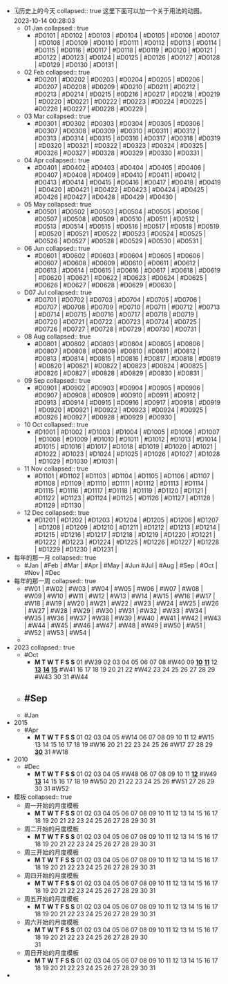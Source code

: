 - 🗓️历史上的今天
  collapsed:: true
  这里下面可以加一个关于用法的动图。2023-10-14 00:28:03
	- 01 Jan
	  collapsed:: true
		- #D0101 | #D0102 | #D0103 | #D0104 | #D0105 | 
		  #D0106 | #D0107 | #D0108 | #D0109 | #D0110 | 
		  #D0111 | #D0112 | #D0113 | #D0114 | #D0115 | 
		  #D0116 | #D0117 | #D0118 | #D0119 | #D0120 | 
		  #D0121 | #D0122 | #D0123 | #D0124 | #D0125 | 
		  #D0126 | #D0127 | #D0128 | #D0129 | #D0130 |
		  #D0131 |
	- 02 Feb
	  collapsed:: true
		- #D0201 | #D0202 | #D0203 | #D0204 | #D0205 | 
		  #D0206 | #D0207 | #D0208 | #D0209 | #D0210 | 
		  #D0211 | #D0212 | #D0213 | #D0214 | #D0215 | 
		  #0D216 | #D0217 | #D0218 | #D0219 | #D0220 |
		  #D0221 | #D0222 | #D0223 | #D0224 | #D0225 | 
		  #D0226 | #D0227 | #D0228 | #D0229 |
	- 03 Mar
	  collapsed:: true
		- #D0301 | #D0302 | #D0303 | #D0304 | #D0305 | 
		  #D0306 | #D0307 | #D0308 | #D0309 | #D0310 | 
		  #D0311 | #D0312 | #D0313 | #D0314 | #D0315 | 
		  #D0316 | #D0317 | #D0318 | #D0319 | #D0320 | 
		  #D0321 | #D0322 | #D0323 | #D0324 | #D0325 | 
		  #D0326 | #D0327 | #D0328 | #D0329 | #D0330 | 
		  #D0331 |
	- 04 Apr
	  collapsed:: true
		- #D0401 | #D0402 | #D0403 | #D0404 | #D0405 | 
		  #D0406 | #D0407 | #D0408 | #D0409 | #D0410 | 
		  #D0411 | #D0412 | #D0413 | #D0414 | #D0415 | 
		  #D0416 | #D0417 | #D0418 | #D0419 | #D0420 | 
		  #D0421 | #D0422 | #D0423 | #D0424 | #D0425 | 
		  #D0426 | #D0427 | #D0428 | #D0429 | #D0430 |
	- 05 May
	  collapsed:: true
		- #D0501 | #D0502 | #D0503 | #D0504 | #D0505 | 
		  #D0506 | #D0507 | #D0508 | #D0509 | #D0510 | 
		  #D0511 | #D0512 | #D0513 | #D0514 | #D0515 | 
		  #D0516 | #D0517 | #D0518 | #D0519 | #D0520 | 
		  #D0521 | #D0522 | #D0523 | #D0524 | #D0525 | 
		  #D0526 | #D0527 | #D0528 | #D0529 | #D0530 | 
		  #D0531 |
	- 06 Jun
	  collapsed:: true
		- #D0601 | #D0602 | #D0603 | #D0604 | #D0605 | 
		  #D0606 | #D0607 | #D0608 | #D0609 | #D0610 | 
		  #D0611 | #D0612 | #D0613 | #D0614 | #D0615 | 
		  #D0616 | #D0617 | #D0618 | #D0619 | #D0620 |
		  #D0621 | #D0622 | #D0623 | #D0624 | #D0625 | 
		  #D0626 | #D0627 | #D0628 | #D0629 | #D0630 |
	- D07 Jul
	  collapsed:: true
		- #D0701 | #D0702 | #D0703 | #D0704 | #D0705 | 
		  #D0706 | #D0707 | #D0708 | #D0709 | #D0710 | 
		  #D0711 | #D0712 | #D0713 | #D0714 | #D0715 | 
		  #D0716 | #D0717 | #D0718 | #D0719 | #D0720 | 
		  #D0721 | #D0722 | #D0723 | #D0724 | #D0725 | 
		  #D0726 | #D0727 | #D0728 | #D0729 | #D0730 | 
		  #D0731 |
	- 08 Aug
	  collapsed:: true
		- #D0801 | #D0802 | #D0803 | #D0804 | #D0805 | 
		  #D0806 | #D0807 | #D0808 | #D0809 | #D0810 | 
		  #D0811 | #D0812 | #D0813 | #D0814 | #D0815 | 
		  #D0816 | #D0817 | #D0818 | #D0819 | #D0820 | 
		  #D0821 | #D0822 | #D0823 | #D0824 | #D0825 | 
		  #D0826 | #D0827 | #D0828 | #D0829 | #D0830 | 
		  #D0831 |
	- 09 Sep
	  collapsed:: true
		- #D0901 | #D0902 | #D0903 | #D0904 | #D0905 | 
		  #D0906 | #D0907 | #D0908 | #D0909 | #0D910 | 
		  #D0911 | #D0912 | #D0913 | #D0914 | #D0915 | 
		  #D0916 | #D0917 | #D0918 | #D0919 | #D0920 | 
		  #D0921 | #D0922 | #D0923 | #D0924 | #D0925 | 
		  #D0926 | #D0927 | #D0928 | #D0929 | #D0930 |
	- 10 Oct
	  collapsed:: true
		- #D1001 | #D1002 | #D1003 | #D1004 | #D1005 | 
		  #D1006 | #D1007 | #D1008 | #D1009 | #D1010 | 
		  #D1011 | #D1012 | #D1013 | #D1014 | #D1015 | 
		  #D1016 | #D1017 | #D1018 | #D1019 | #D1020 | 
		  #D1021 | #D1022 | #D1023 | #D1024 | #D1025 | 
		  #D1026 | #D1027 | #D1028 | #D1029 | #D1030 | 
		  #D1031 |
	- 11 Nov
	  collapsed:: true
		- #D1101 | #D1102 | #D1103 | #D1104 | #D1105 | 
		  #D1106 | #D1107 | #D1108 | #D1109 | #D1110 | 
		  #D1111 | #D1112 | #D1113 | #D1114 | #D1115 | 
		  #D1116 | #D1117 | #D1118 | #D1119 | #D1120 | 
		  #D1121 | #D1122 | #D1123 | #D1124 | #D1125 | 
		  #D1126 | #D1127 | #D1128 | #D1129 | #D1130 |
	- 12 Dec
	  collapsed:: true
		- #D1201 | #D1202 | #D1203 | #D1204 | #D1205 | 
		  #D1206 | #D1207 | #D1208 | #D1209 | #D1210 | 
		  #D1211 | #D1212 | #D1213 | #D1214 | #D1215 | 
		  #D1216 | #D1217 | #D1218 | #D1219 | #D1220 | 
		  #D1221 | #D1222 | #D1223 | #D1224 | #D1225 | 
		  #D1226 | #D1227 | #D1228 | #D1229 | #D1230 | 
		  #D1231 |
- 每年的那一月
  collapsed:: true
	- #Jan | #Feb | #Mar | #Apr | #May | #Jun
	  #Jul  | #Aug | #Sep | #Oct | #Nov | #Dec
- 每年的那一周
  collapsed:: true
	- #W01 | #W02 | #W03 | #W04 | #W05 | #W06 | 
	  #W07 | #W08 | #W09 | #W10 | #W11 | #W12 | 
	  #W13 | #W14 | #W15 | #W16 | #W17 | #W18 | 
	  #W19 | #W20 | #W21 | #W22 | #W23 | #W24 | 
	  #W25 | #W26 | #W27 | #W28 | #W29 | #W30 | 
	  #W31 | #W32 | #W33 | #W34 | #W35 | #W36 | 
	  #W37 | #W38 | #W39 | #W40 | #W41 | #W42 | 
	  #W43 | #W44 | #W45 | #W46 | #W47 | #W48 | 
	  #W49 | #W50 | #W51 | #W52 | #W53 | #W54 |
	-
- 2023
  collapsed:: true
	- #Oct
		- **M       T       W       T       F       S        S**
		                                                              01 #W39
		  02     03     04     05     06     07     08 #W40
		  09     **[10]([[2023-10-10]])**     **[11]([[2023-10-11]])**     12     **[13]([[2023-10-13]])**     **[14]([[2023-10-14]])**    **[15]([[2023-10-15]])** #W41
		  16     17     18     19     20     21     22 #W42
		  23     24     25     26     27     28     29 #W43
		  30     31                                                   #W44
	- #Sep
		-
	- #Jan
- 2015
	- #Apr
		- **M       T       W       T       F       S        S**
		                      01     02     03     04     05 #W14
		  06     07     08     09     10     11     12 #W15
		  13     14     15     16     17     18     19 #W16
		  20     21     22     23     24     25     26 #W17
		  27     28     29     **[30]([[2015-04-30]])**     31                     #W18
- 2010
	- #Dec
		- **M       T       W       T       F       S        S**
		                      01     02     03     04     05 #W48
		  06     07     08     09     10     11     **[12]([[2010-12-12]])** #W49
		  **[13]([[2010-12-13]])**     14     15     16     17     18     19 #W50
		  20     21     22     23     24     25     26 #W51
		  27     28     29     30     31                     #W52
- 模板
  collapsed:: true
	- 周一开始的月度模板
		- **M       T       W       T       F       S        S**
		  01     02     03     04     05     06     07
		  08     09     10     11     12     13     14
		  15     16     17     18     19     20     21
		  22     23     24     25     26     27     28
		  29     30     31
	- 周二开始的月度模板
		- **M       T       W       T       F       S        S**
		            01     02     03     04     05     06
		  07     08     09     10     11     12     13
		  14     15     16     17     18     19     20
		  21     22     23     24     25     26     27
		  28     29     30     31
	- 周三开始的月度模板
		- **M       T       W       T       F       S        S**
		                      01     02     03     04     05
		  06     07     08     09     10     11     12
		  13     14     15     16     17     18     19
		  20     21     22     23     24     25     26
		  27     28     29     30     31
	- 周四开始的月度模板
		- **M       T       W       T       F       S        S**
		                                01     02     03     04
		  05     06     07     08     09     10     11
		  12     13     14     15     16     17     18
		  19     20     21     22     23     24     25
		  26     27     28     29     30     31
	- 周五开始的月度模板
		- **M       T       W       T       F       S        S**
		                                          01     02     03
		  04     05     06     07     08     09     10
		  11     12     13     14     15     16     17
		  18     19     20     21     22     23     24
		  25     26     27     28     29     30     31
	- 周六开始的月度模板
		- **M       T       W       T       F       S        S**
		                                                    01     02
		  03     04     05     06     07     08     09
		  10     11     12     13     14     15     16
		  17     18     19     20     21     22     23
		  24     25     26     27     28     29     30     
		  31
	- 周日开始的月度模板
		- **M       T       W       T       F       S        S**
		                                                              01
		  02     03     04     05     06     07     08
		  09     10     11     12     13     14     15
		  16     17     18     19     20     21     22
		  23     24     25     26     27     28     29
		  30     31
-